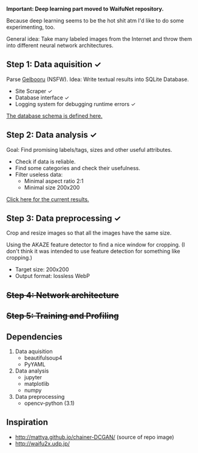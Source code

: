 **Important: Deep learning part moved to WaifuNet repository.**

Because deep learning seems to be the hot shit atm I'd like to do some experimenting, too.

General idea: Take many labeled images from the Internet and throw them into different neural network architectures.

Step 1: Data aquisition ✓
--------------
Parse [Gelbooru](http://gelbooru.com/) (NSFW).
Idea: Write textual results into SQLite Database. 
* Site Scraper ✓
* Database interface ✓
* Logging system for debugging runtime errors ✓

[The database schema is defined here.](src/create_tables.sql)

Step 2: Data analysis ✓
--------------
Goal: Find promising labels/tags, sizes and other useful attributes.
- Check if data is reliable.
- Find some categories and check their usefulness.
- Filter useless data:
    - Minimal aspect ratio 2:1
    - Minimal size 200x200

[Click here for the current results.](results/README.md)

Step 3: Data preprocessing ✓
--------------
Crop and resize images so that all the images have the same size.

Using the AKAZE feature detector to find a nice window for cropping.
(I don't think it was intended to use feature detection for something like cropping.)

- Target size: 200x200
- Output format: lossless WebP

~~Step 4: Network architecture~~
--------------

~~Step 5: Training and Profiling~~
--------------

Dependencies
--------------
1. Data aquisition
    * beautifulsoup4
    * PyYAML
2. Data analysis
    * jupyter
    * matplotlib
    * numpy
3. Data preprocessing
    * opencv-python (3.1)

Inspiration
--------------
* http://mattya.github.io/chainer-DCGAN/ (source of repo image)
* http://waifu2x.udp.jp/
